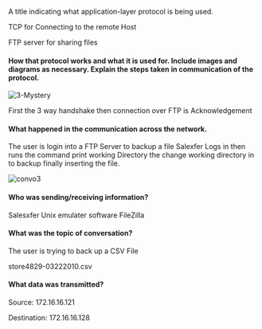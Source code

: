 A title indicating what application-layer protocol is being used.

TCP for Connecting to the remote Host

FTP server for sharing files

#### How that protocol works and what it is used for. Include images and diagrams as necessary. Explain the steps taken in communication of the protocol.

![3-Mystery](https://user-images.githubusercontent.com/8258629/71103319-e7b63100-2187-11ea-9707-27f92179f3dc.PNG)

First the 3 way handshake then connection over FTP is Acknowledgement


#### What happened in the communication across the network.
The user is login into a FTP Server to backup a file
Salexfer Logs in then runs the command print working Directory the change working directory in to backup
finally inserting the file.

![convo3](https://user-images.githubusercontent.com/8258629/71103757-a5d9ba80-2188-11ea-924a-8be8c4e67cee.PNG)


#### Who was sending/receiving information?
Salesxfer
Unix emulater software FileZilla

#### What was the topic of conversation?

The user is trying to back up a CSV File

store4829-03222010.csv

#### What data was transmitted?

Source: 172.16.16.121

Destination: 172.16.16.128

